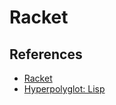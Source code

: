 # Racket

## References

- [Racket](http://racket-lang.org/)
- [Hyperpolyglot: Lisp](http://hyperpolyglot.org/lisp)

